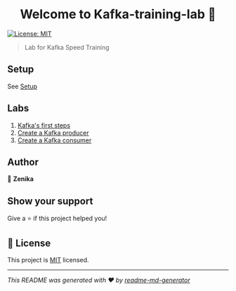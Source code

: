 <h1 align="center">Welcome to Kafka-training-lab 👋</h1>
<p>
  <a href="LICENSE" target="_blank">
    <img alt="License: MIT" src="https://img.shields.io/badge/License-MIT-yellow.svg" />
  </a>
</p>

> Lab for Kafka Speed Training

## Setup

See [Setup](./training/setup.md)

## Labs

1. [Kafka's first steps](./training/lab_01_kafka_first_steps.md)
2. [Create a Kafka producer](./training/lab_02_create_a_kafka_producer.md)
3. [Create a Kafka consumer](./training/lab_03_create_a_kafka_consumer.md)

## Author

👤 **Zenika**

## Show your support

Give a ⭐️ if this project helped you!

## 📝 License

This project is [MIT](LICENSE) licensed.

***
_This README was generated with ❤️ by [readme-md-generator](https://github.com/kefranabg/readme-md-generator)_